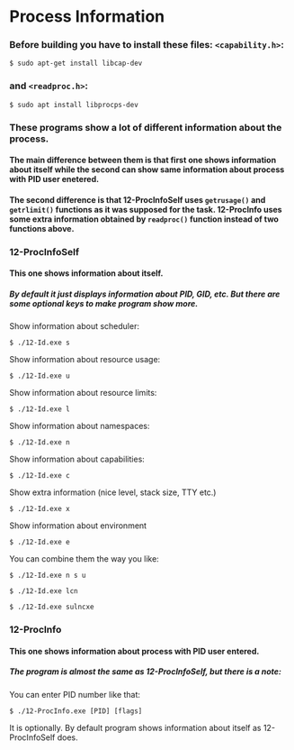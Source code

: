 # Process Information

### Before building you have to install these files: `<capability.h>`:
```console
$ sudo apt-get install libcap-dev
```

### and `<readproc.h>`:
```console
$ sudo apt install libprocps-dev
```

### These programs show a lot of different information about the process.
#### The main difference between them is that first one shows information about itself while the second can show same information about process with PID user enetered.

#### The second difference is that 12-ProcInfoSelf uses `getrusage()` and `getrlimit()` functions as it was supposed for the task. 12-ProcInfo uses some extra information obtained by `readproc()` function instead of two functions above.


### 12-ProcInfoSelf 

#### This one shows information about itself.  

##### By default it just displays information about PID, GID, etc. But there are some optional keys to make program show more.

Show information about scheduler:
```console
$ ./12-Id.exe s
```

Show information about resource usage:
```console
$ ./12-Id.exe u
```

Show information about resource limits:
```console
$ ./12-Id.exe l
```

Show information about namespaces:
```console
$ ./12-Id.exe n
```

Show information about capabilities:
```console
$ ./12-Id.exe c
```

Show extra information (nice level, stack size, TTY etc.)
```console
$ ./12-Id.exe x
```

Show information about environment
```console
$ ./12-Id.exe e
```

You can combine them the way you like:
```console
$ ./12-Id.exe n s u
```
```console
$ ./12-Id.exe lcn
```
```console
$ ./12-Id.exe sulncxe
```


### 12-ProcInfo

#### This one shows information about process with PID user entered.

##### The program is almost the same as 12-ProcInfoSelf, but there is a note:
  You can enter PID number like that:

```console
$ ./12-ProcInfo.exe [PID] [flags]
```

  It is optionally. By default program shows information about itself as 12-ProcInfoSelf does.
